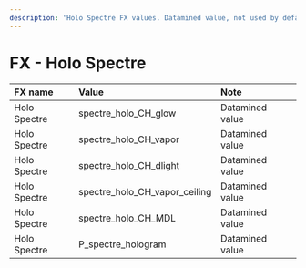 ```yaml
---
description: 'Holo Spectre FX values. Datamined value, not used by default in the game'
---
```


# FX - Holo Spectre

| FX name | Value | Note |
| :--- | :--- | :--- |
| Holo Spectre | spectre\_holo\_CH\_glow | Datamined value |
| Holo Spectre | spectre\_holo\_CH\_vapor | Datamined value |
| Holo Spectre | spectre\_holo\_CH\_dlight | Datamined value |
| Holo Spectre | spectre\_holo\_CH\_vapor\_ceiling | Datamined value |
| Holo Spectre | spectre\_holo\_CH\_MDL | Datamined value |
| Holo Spectre | P\_spectre\_hologram | Datamined value |

